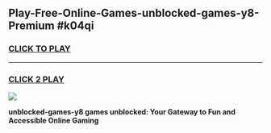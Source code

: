 
## Play-Free-Online-Games-unblocked-games-y8-Premium #k04qi
<h3>
<a href="https://premium.freeplayer.one?title=unblocked-games-y8&ref=8M">CLICK TO PLAY</a></h3>
<hr>

<h3>
<a href="https://premium.freeplayer.one?title=unblocked-games-y8&ref=8M">CLICK 2 PLAY</a>
  
</h3>

<a href="https://premium.freeplayer.one?title=unblocked-games-y8&ref=8M"><img src="https://clearcache.store/games.png"></a>


**unblocked-games-y8 games unblocked: Your Gateway to Fun and Accessible Online Gaming**
